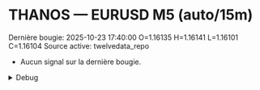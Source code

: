 # THANOS — EURUSD M5 (auto/15m)
Dernière bougie: 2025-10-23 17:40:00  O=1.16135  H=1.16141  L=1.16101  C=1.16104
Source active: twelvedata_repo

- Aucun signal sur la dernière bougie.

<details><summary>Debug</summary>

- TD_API_KEY manquant.

</details>